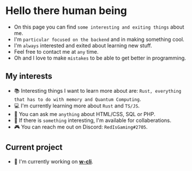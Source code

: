 # Hello there human being
* On this page you can find `some interesting and exiting things` about me. 
* I'm `particular focused on the backend` and in making something cool.
* I'm `always` interested and exited about learning new stuff.
* Feel free to contact me at `any` time.
* Oh and I love to make `mistakes` to be able to get better in programming.

## My interests
- 📚 Interesting things I want to learn more about are: `Rust, everything that has to do with memory and Quantum Computing`.
- 💻 I'm currently learning more about `Rust` and `TS/JS`.
- 💬 You can ask me `anything` about HTML/CSS, SQL or PHP.
- 🍃 If there is `something` interesting, I'm available for collaberations.
- 🎮 You can reach me out on Discord: `RedIsGaming#2705`.

## Current project
- 🔭 I'm currently working on [**w-cli**](https://www.github.com/RedIsGaming/w-cli).
